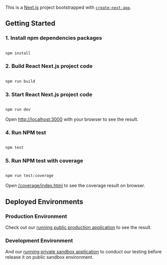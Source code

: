 This is a [Next.js](https://nextjs.org/) project bootstrapped with [`create-next-app`](https://github.com/vercel/next.js/tree/canary/packages/create-next-app).

## Getting Started


### 1. Install npm dependencies packages
```bash

npm install

```

### 2. Build React Next.js project code

```bash

npm run build 

```

### 3. Start React Next.js project code

```bash

npm run dev

```

Open [http://localhost:3000](http://localhost:3000) with your browser to see the result.


### 4. Run NPM test

```bash

npm test

```

### 5. Run NPM test with coverage

```bash

npm run test:coverage

```

Open [/coverage/index.html](/coverage/index.html) to see the coverage result on browser.


## Deployed Environments

### Production Environment
Check out our [running public production application](https://tambola.online) to see the result.
 
### Development Environment
And our [running private sandbox application](https://tambola-game-2aybw2y0p-shubhgupta4us-projects.vercel.app/) to conduct our testing before release it on public sandbox environment.
